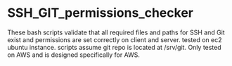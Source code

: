# SSH_GIT_permissions_checker
These bash scripts validate that all required files and paths for SSH and Git exist and permissions are set correctly on client and server. tested on ec2 ubuntu instance. scripts assume git repo is located at /srv/git. Only tested on AWS and is designed specifically for AWS.
